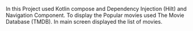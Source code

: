 In this Project used Kotlin compose and Dependency Injection (Hilt) and Navigation Component. To display the Popular movies used The Movie Database (TMDB). In main screen displayed the list of movies.
